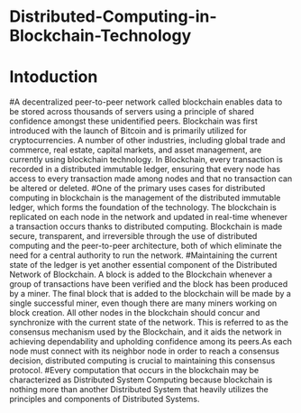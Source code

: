# Distributed-Computing-in-Blockchain-Technology
# Intoduction
#A decentralized peer-to-peer network called blockchain enables data to be stored across thousands of servers using a principle of shared confidence amongst these unidentified peers. Blockchain was first introduced with the launch of Bitcoin and is primarily utilized for cryptocurrencies. A number of other industries, including global trade and commerce, real estate, capital markets, and asset management, are currently using blockchain technology. In Blockchain, every transaction is recorded in a distributed immutable ledger, ensuring that every node has access to every transaction made among nodes and that no transaction can be altered or deleted.
#One of the primary uses cases for distributed computing in blockchain is the management of the distributed immutable ledger, which forms the foundation of the technology. The blockchain is replicated on each node in the network and updated in real-time whenever a transaction occurs thanks to distributed computing. Blockchain is made secure, transparent, and irreversible through the use of distributed computing and the peer-to-peer architecture, both of which eliminate the need for a central authority to run the network.
#Maintaining the current state of the ledger is yet another essential component of the Distributed Network of Blockchain. A block is added to the Blockchain whenever a group of transactions have been verified and the block has been produced by a miner. The final block that is added to the blockchain will be made by a single successful miner, even though there are many miners working on block creation. All other nodes in the blockchain should concur and synchronize with the current state of the network. This is referred to as the consensus mechanism used by the Blockchain, and it aids the network in achieving dependability and upholding confidence among its peers.As each node must connect with its neighbor node in order to reach a consensus decision, distributed computing is crucial to maintaining this consensus protocol.
#Every computation that occurs in the blockchain may be characterized as Distributed System Computing because blockchain is nothing more than another Distributed System that heavily utilizes the principles and components of Distributed Systems.
